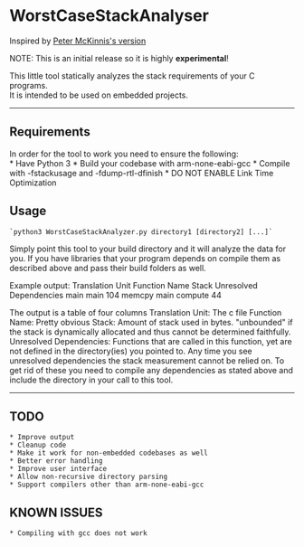 # WorstCaseStackAnalyser

Inspired by [Peter McKinnis's version](https://github.com/PeterMcKinnis/WostCaseStack "Check out Peter McKinnis's repository")

NOTE: This is an initial release so it is highly **experimental**!

This little tool statically analyzes the stack requirements of your C programs.  
It is intended to be used on embedded projects.

---

## Requirements
In order for the tool to work you need to ensure the following:  
    * Have Python 3
    * Build your codebase with arm-none-eabi-gcc
    * Compile with -fstackusage and -fdump-rtl-dfinish
    * DO NOT ENABLE Link Time Optimization

## Usage
    `python3 WorstCaseStackAnalyzer.py directory1 [directory2] [...]`

Simply point this tool to your build directory and it will analyze the data for you.
If you have libraries that your program depends on compile them as described above and pass their build folders as well.


Example output:
    Translation Unit	Function Name	Stack	Unresolved Dependencies
    main			main		  104	memcpy
    main			compute		   44

The output is a table of four columns
    Translation Unit:
        The c file
    Function Name:
        Pretty obvious
    Stack:
        Amount of stack used in bytes. "unbounded" if the stack is dynamically allocated and thus cannot be determined faithfully.
    Unresolved Dependencies:
        Functions that are called in this function, yet are not defined in the directory(ies) you pointed to.
        Any time you see unresolved dependencies the stack measurement cannot be relied on.
        To get rid of these you need to compile any dependencies as stated above and include the directory in your call to this tool.

---

## TODO
    * Improve output
    * Cleanup code
    * Make it work for non-embedded codebases as well
    * Better error handling
    * Improve user interface
    * Allow non-recursive directory parsing
    * Support compilers other than arm-none-eabi-gcc

## KNOWN ISSUES
    * Compiling with gcc does not work
